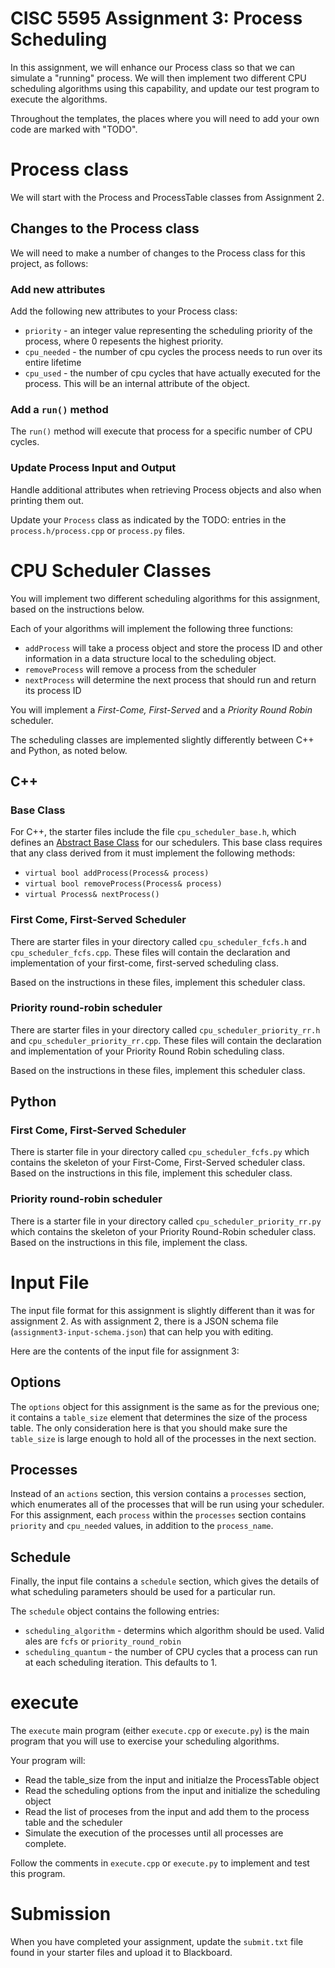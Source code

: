 # CISC 5595 Assignment 3: Process Scheduling

In this assignment, we will enhance our Process class so that we can simulate a "running" process. We will then implement two different CPU scheduling algorithms using this capability, and update our test program to execute the algorithms.

Throughout the templates, the places where you will need to add your own code are marked with "TODO". 

# Process class

We will start with the Process and ProcessTable classes from Assignment 2.

## Changes to the Process class

We will need to make a number of changes to the Process class for this project, as follows:

### Add new attributes

Add the following new attributes to your Process class:

* `priority` - an integer value representing the scheduling priority of the process, where 0 repesents the highest priority. 
* `cpu_needed` - the number of cpu cycles the process needs to run over its entire lifetime
* `cpu_used` - the number of cpu cycles that have actually executed for the process. This will be an internal attribute of the object.

### Add a `run()` method

The `run()` method will execute that process for a specific number of CPU cycles.

### Update Process Input and Output

Handle additional attributes when retrieving Process objects and also when printing them out.


Update your `Process` class as indicated by the TODO: entries in the `process.h/process.cpp` or `process.py` files.

# CPU Scheduler Classes

You will implement two different scheduling algorithms for this assignment, based on the instructions below.

Each of your algorithms will implement the following three functions:
* `addProcess` will take a process object and store the process ID and other information in a data structure local to the scheduling object.
* `removeProcess` will remove a process from the scheduler
* `nextProcess` will determine the next process that should run and return its process ID

You will implement a *First-Come, First-Served* and a *Priority Round Robin* scheduler.

The scheduling classes are implemented slightly differently between C++ and Python, as noted below.

## C++

### Base Class

For C++, the starter files include the file `cpu_scheduler_base.h`, which defines an [Abstract Base Class](https://www.tutorialspoint.com/cplusplus/cpp_interfaces.htm) for our schedulers. This base class requires that any class derived from it must implement the following methods:
* `virtual bool addProcess(Process& process)`
* `virtual bool removeProcess(Process& process)`
* `virtual Process& nextProcess()`

### First Come, First-Served Scheduler

There are starter files in your directory called `cpu_scheduler_fcfs.h` and `cpu_scheduler_fcfs.cpp`. These files will contain the declaration and implementation of your first-come, first-served scheduling class.

Based on the instructions in these files, implement this scheduler class.

### Priority round-robin scheduler

There are starter files in your directory called `cpu_scheduler_priority_rr.h` and `cpu_scheduler_priority_rr.cpp`. These files will contain the declaration and implementation of your Priority Round Robin scheduling class.

Based on the instructions in these files, implement this scheduler class.

## Python

### First Come, First-Served Scheduler

There is starter file in your directory called `cpu_scheduler_fcfs.py` which contains the skeleton of your First-Come, First-Served scheduler class. Based on the instructions in this file, implement this scheduler class.

### Priority round-robin scheduler

There is a starter file in your directory called `cpu_scheduler_priority_rr.py` which contains the skeleton of your Priority Round-Robin scheduler class. Based on the instructions in this file, implement the class.

# Input File

The input file format for this assignment is slightly different than it was for assignment 2. As with assignment 2, there is a JSON schema file (`assignment3-input-schema.json`) that can help you with editing. 

Here are the contents of the input file for assignment 3:
## Options
The `options` object for this assignment is the same as for the previous one; it contains a `table_size` element that determines the size of the process table. The only consideration here is that you should make sure the `table_size` is large enough to hold all of the processes in the next section.
## Processes
Instead of an `actions` section, this version contains a `processes` section, which enumerates all of the processes that will be run using your scheduler. For this assignment, each `process` within the `processes` section contains `priority` and `cpu_needed` values, in addition to the `process_name`.
## Schedule
Finally, the input file contains a `schedule` section, which gives the details of what scheduling parameters should be used for a particular run.

The `schedule` object contains the following entries:
* `scheduling_algorithm` - determins which algorithm should be used. Valid ales are `fcfs` or  `priority_round_robin`
* `scheduling_quantum` - the number of CPU cycles that a process can run at each scheduling iteration. This defaults to 1.

# execute

The `execute` main program (either `execute.cpp` or `execute.py`) is the main program that you will use to exercise your scheduling algorithms.

Your program will:
* Read the table_size from the input and initialze the ProcessTable object
* Read the scheduling options from the input and initialize the scheduling object
* Read the list of proceses from the input and add them to the process table and the scheduler
* Simulate the execution of the processes until all processes are complete.

Follow the comments in `execute.cpp` or `execute.py` to implement and test this program. 

# Submission

When you have completed your assignment, update the `submit.txt` file found in your starter files and upload it to Blackboard.

